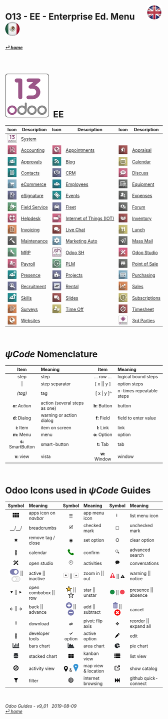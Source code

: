 #  O13 - EE - Enterprise Ed. Menu &nbsp;&nbsp;&nbsp;&nbsp; [![en-uk](/doc/img/flg/en-uk-flg-btn-sml.png)](/en-uk/o13/ee/en-uk-o13-ee-guides-menu.md) [ ![es-mx](/doc/img/flg/es-mx-flg-btn-sml.png)](/es-mx/o13/ee/es-mx-o13-ee-guides-menu.md)
#### [_&#x23CE; home_](/en-uk/en-uk-guides-menu.md "Back to Home")    
  
<br>

# [![o13](/doc/img/odoo13.png)](/en-uk/o13/ee/o13/en-uk-o13-ee-o13-guides.md) &nbsp;EE
| Icon | Description | Icon | Description | Icon | Description |
| :---: | --- | :---: | --- | :---: | --- |
| [![o13](/doc/img/app/sml/o13.jpg)](/en-uk/o13/ee/o13/en-uk-o13-ee-o13-guides.md) | [System](/en-uk/o13/ee/o13/en-uk-o13-ee-o13-guides.md)                   | | | | |
| [![acc](/doc/img/app/sml/acc.jpg)](/en-uk/o13/ee/acc/en-uk-o13-ee-acc-guides.md) | [Accounting](/en-uk/o13/ee/acc/en-uk-o13-ee-acc-guides.md)               | [![apt](/doc/img/app/sml/apt.jpg)](/en-uk/o13/ee/apt/en-uk-o13-ee-apt-guides.md) | [Appointments](/en-uk/o13/ee/apt/en-uk-o13-ee-apt-guides.md)             | [![apr](/doc/img/app/sml/apr.jpg)](/en-uk/o13/ee/apr/en-uk-o13-ee-apr-guides.md) | [Appraisal](/en-uk/o13/ee/apr/en-uk-o13-ee-apr-guides.md)                |
| [![apv](/doc/img/app/sml/apv.jpg)](/en-uk/o13/ee/apv/en-uk-o13-ee-apv-guides.md) | [Approvals](/en-uk/o13/ee/apv/en-uk-o13-ee-apv-guides.md)                | [![blg](/doc/img/app/sml/blg.jpg)](/en-uk/o13/ee/blg/en-uk-o13-ee-blg-guides.md) | [Blog](/en-uk/o13/ee/blg/en-uk-o13-ee-blg-guides.md)                     | [![cal](/doc/img/app/sml/cal.jpg)](/en-uk/o13/ee/cal/en-uk-o13-ee-cal-guides.md) | [Calendar](/en-uk/o13/ee/cal/en-uk-o13-ee-cal-guides.md)                 |
| [![ctc](/doc/img/app/sml/ctc.jpg)](/en-uk/o13/ee/ctc/en-uk-o13-ee-ctc-guides.md) | [Contacts](/en-uk/o13/ee/ctc/en-uk-o13-ee-ctc-guides.md)                 | [![crm](/doc/img/app/sml/crm.jpg)](/en-uk/o13/ee/crm/en-uk-o13-ee-crm-guides.md) | [CRM](/en-uk/o13/ee/crm/en-uk-o13-ee-crm-guides.md)                      | [![dsc](/doc/img/app/sml/dsc.jpg)](/en-uk/o13/ee/dsc/en-uk-o13-ee-dsc-guides.md) | [Discuss](/en-uk/o13/ee/dsc/en-uk-o13-ee-dsc-guides.md)                  |
| [![eco](/doc/img/app/sml/eco.jpg)](/en-uk/o13/ee/eco/en-uk-o13-ee-eco-guides.md) | [eCommerce](/en-uk/o13/ee/eco/en-uk-o13-ee-eco-guides.md)                | [![emp](/doc/img/app/sml/emp.jpg)](/en-uk/o13/ee/emp/en-uk-o13-ee-emp-guides.md) | [Employees](/en-uk/o13/ee/emp/en-uk-o13-ee-emp-guides.md)                | [![equ](/doc/img/app/sml/equ.jpg)](/en-uk/o13/ee/equ/en-uk-o13-ee-equ-guides.md) | [Equipment](/en-uk/o13/ee/equ/en-uk-o13-ee-equ-guides.md)                |
| [![esg](/doc/img/app/sml/esg.jpg)](/en-uk/o13/ee/esg/en-uk-o13-ee-esg-guides.md) | [eSignature](/en-uk/o13/ee/esg/en-uk-o13-ee-esg-guides.md)               | [![eve](/doc/img/app/sml/eve.jpg)](/en-uk/o13/ee/eve/en-uk-o13-ee-eve-guides.md) | [Events](/en-uk/o13/ee/eve/en-uk-o13-ee-eve-guides.md)                   | [![exp](/doc/img/app/sml/exp.jpg)](/en-uk/o13/ee/exp/en-uk-o13-ee-exp-guides.md) | [Expenses](/en-uk/o13/ee/exp/en-uk-o13-ee-exp-guides.md)                 |
| [![fsv](/doc/img/app/sml/fsv.jpg)](/en-uk/o13/ee/fsv/en-uk-o13-ee-fsv-guides.md) | [Field Service](/en-uk/o13/ee/fsv/en-uk-o13-ee-fsv-guides.md)            | [![flt](/doc/img/app/sml/flt.jpg)](/en-uk/o13/ee/flt/en-uk-o13-ee-flt-guides.md) | [Fleet](/en-uk/o13/ee/flt/en-uk-o13-ee-flt-guides.md)                    | [![for](/doc/img/app/sml/for.jpg)](/en-uk/o13/ee/for/en-uk-o13-ee-for-guides.md) | [Forum](/en-uk/o13/ee/for/en-uk-o13-ee-for-guides.md)                    |
| [![hdk](/doc/img/app/sml/hdk.jpg)](/en-uk/o13/ee/hdk/en-uk-o13-ee-hdk-guides.md) | [Helpdesk](/en-uk/o13/ee/hdk/en-uk-o13-ee-hdk-guides.md)                 | [![iot](/doc/img/app/sml/iot.jpg)](/en-uk/o13/ee/iot/en-uk-o13-ee-iot-guides.md) | [Internet of Things (IOT)](/en-uk/o13/ee/iot/en-uk-o13-ee-iot-guides.md) | [![inv](/doc/img/app/sml/inv.jpg)](/en-uk/o13/ee/inv/en-uk-o13-ee-inv-guides.md) | [Inventory](/en-uk/o13/ee/inv/en-uk-o13-ee-inv-guides.md)                |
| [![ivc](/doc/img/app/sml/ivc.jpg)](/en-uk/o13/ee/ivc/en-uk-o13-ee-ivc-guides.md) | [Invoicing](/en-uk/o13/ee/ivc/en-uk-o13-ee-ivc-guides.md)                | [![lch](/doc/img/app/sml/lch.jpg)](/en-uk/o13/ee/lch/en-uk-o13-ee-lch-guides.md) | [Live Chat](/en-uk/o13/ee/lch/en-uk-o13-ee-lch-guides.md)                | [![lun](/doc/img/app/sml/lun.jpg)](/en-uk/o13/ee/lun/en-uk-o13-ee-lun-guides.md) | [Lunch](/en-uk/o13/ee/lun/en-uk-o13-ee-lun-guides.md)                    |
| [![mnt](/doc/img/app/sml/mnt.jpg)](/en-uk/o13/ee/mnt/en-uk-o13-ee-mnt-guides.md) | [Maintenance](/en-uk/o13/ee/mnt/en-uk-o13-ee-mnt-guides.md)              | [![mka](/doc/img/app/sml/mka.jpg)](/en-uk/o13/ee/mka/en-uk-o13-ee-mka-guides.md) | [Marketing Auto](/en-uk/o13/ee/mka/en-uk-o13-ee-mka-guides.md)           | [![msm](/doc/img/app/sml/msm.jpg)](/en-uk/o13/ee/msm/en-uk-o13-ee-msm-guides.md) | [Mass Mail](/en-uk/o13/ee/msm/en-uk-o13-ee-msm-guides.md)                |
| [![mrp](/doc/img/app/sml/mrp.jpg)](/en-uk/o13/ee/mrp/en-uk-o13-ee-mrp-guides.md) | [MRP](/en-uk/o13/ee/mrp/en-uk-o13-ee-mrp-mrp-guides.md)                  | [![osh](/doc/img/app/sml/osh.jpg)](/en-uk/o13/ee/osh/en-uk-o13-ee-osh-guides.md) | [Odoo SH](/en-uk/o13/ee/osh/en-uk-o13-ee-osh-guides.md)                  | [![stu](/doc/img/app/sml/stu.jpg)](/en-uk/o13/ee/stu/en-uk-o13-ee-stu-guides.md) | [Odoo Studio](/en-uk/o13/ee/stu/en-uk-o13-ee-stu-guides.md)              |
| [![pyr](/doc/img/app/sml/pyr.jpg)](/en-uk/o13/ee/pyr/en-uk-o13-ee-pyr-guides.md) | [Payroll](/en-uk/o13/ee/pyr/en-uk-o13-ee-pyr-guides.md)                  | [![plm](/doc/img/app/sml/plm.jpg)](/en-uk/o13/ee/plm/en-uk-o13-ee-plm-guides.md) | [PLM](/en-uk/o13/ee/plm/en-uk-o13-ee-plm-guides.md)                      | [![pos](/doc/img/app/sml/pos.jpg)](/en-uk/o13/ee/pos/en-uk-o13-ee-pos-guides.md) | [Point of Sale](/en-uk/o13/ee/pos/en-uk-o13-ee-pos-guides.md)            |
| [![psc](/doc/img/app/sml/psc.jpg)](/en-uk/o13/ee/psc/en-uk-o13-ee-psc-guides.md) | [Presence](/en-uk/o13/ee/psc/en-uk-o13-ee-psc-guides.md)                 | [![prj](/doc/img/app/sml/prj.jpg)](/en-uk/o13/ee/prj/en-uk-o13-ee-prj-guides.md) | [Projects](/en-uk/o13/ee/prj/en-uk-o13-ee-prj-guides.md)                 | [![pch](/doc/img/app/sml/pch.jpg)](/en-uk/o13/ee/pch/en-uk-o13-ee-pch-guides.md) | [Purchasing](/en-uk/o13/ee/pch/en-uk-o13-ee-pch-guides.md)               |
| [![rcr](/doc/img/app/sml/rcr.jpg)](/en-uk/o13/ee/rcr/en-uk-o13-ee-rcr-guides.md) | [Recruitment](/en-uk/o13/ee/rcr/en-uk-o13-ee-rcr-guides.md)              | [![rnt](/doc/img/app/sml/rnt.jpg)](/en-uk/o13/ee/rnt/en-uk-o13-ee-rnt-guides.md) | [Rental](/en-uk/o13/ee/rnt/en-uk-o13-ee-rnt-guides.md)                   | [![sls](/doc/img/app/sml/sls.jpg)](/en-uk/o13/ee/sls/en-uk-o13-ee-sls-guides.md) | [Sales](/en-uk/o13/ee/sls/en-uk-o13-ee-sls-guides.md)                    |
| [![skm](/doc/img/app/sml/skm.jpg)](/en-uk/o13/ee/skm/en-uk-o13-ee-skm-guides.md) | [Skills](/en-uk/o13/ee/skm/en-uk-o13-ee-skm-guides.md)                   | [![sli](/doc/img/app/sml/sli.jpg)](/en-uk/o13/ee/sli/en-uk-o13-ee-sli-guides.md) | [Slides](/en-uk/o13/ee/sli/en-uk-o13-ee-sli-guides.md)                   | [![sub](/doc/img/app/sml/sub.jpg)](/en-uk/o13/ee/sub/en-uk-o13-ee-sub-guides.md) | [Subscriptions](/en-uk/o13/ee/sub/en-uk-o13-ee-sub-guides.md)            |
| [![svy](/doc/img/app/sml/svy.jpg)](/en-uk/o13/ee/svy/en-uk-o13-ee-svy-guides.md) | [Surveys](/en-uk/o13/ee/svy/en-uk-o13-ee-svy-guides.md)                  | [![tof](/doc/img/app/sml/tof.jpg)](/en-uk/o13/ee/tof/en-uk-o13-ee-tof-guides.md) | [Time Off](/en-uk/o13/ee/tof/en-uk-o13-ee-tof-guides.md)                 | [![tsh](/doc/img/app/sml/tsh.jpg)](/en-uk/o13/ee/tsh/en-uk-o13-ee-tsh-guides.md) | [Timesheet](/en-uk/o13/ee/tsh/en-uk-o13-ee-tsh-guides.md)                |
| [![web](/doc/img/app/sml/web.jpg)](/en-uk/o13/ee/web/en-uk-o13-ee-web-guides.md) | [Websites](/en-uk/o13/ee/web/en-uk-o13-ee-web-guides.md)                 |                                                                                  |                                                                          | [![3rd](/doc/img/app/sml/3rd.jpg)](/en-uk/o13/ee/3rd/en-uk-o13-ee-3rd-guides.md) | [3rd Parties](/en-uk/o13/ee/3rd/en-uk-o13-ee-3rd-guides.md)              |
<br>

# _&#x03C8;Code_ Nomenclature
[***Sync***]: # (en-uk-guides-menu)  
[***Sync***]: # (en-uk-o13-ce-guides-menu)  

| Item | Meaning | Item | Meaning | 
| :---: | :--- | :---: | :--- |
| step | step | &#x2026; row &#x2026; | logical bound steps |
| \| | step separator | \[ x \|\| y ] | option steps |
| _(tag)_ | tag | &nbsp;\[ x \| y \]&#x207F; | n-times repeatable steps |
| _**a:** Action_ | action (several steps as one) | **b:** Button | button |
| **d:** Dialog | warning or action dialog | **f:** Field | field to enter value |
| **i:** Item | item on screen | **l:** Link | link |
| **m:** Menu | menu | **o:** Option | option | 
| **s:** SmartButton | smart-button | **t:** Tab | tab | v:View |
| **v:** view | vista | **w:** Window | window |

<br>

# Odoo Icons used in _&#x03C8;Code_ Guides
[***Sync***]: # (en-uk-guides-menu)  
[***Sync***]: # (en-uk-o13-ce-guides-menu)  

| Symbol | Meaning | Symbol | Meaning | Symbol | Meaning | 
| :---: | :--- | :---: | :--- | :---: | :--- |
| ![apps](/doc/img/apps.png) | apps icon on _navbar_ | &#x2630; | app menu icon | &#x2807; | list menu icon |
| &#x23BD;/&#x23BD;/ | breadcrumbs | &#x1F5F9; | checked mark | &#x2610; | unchecked mark |
| &#x2716; | remove tag / close | &#x25C9; | set option | &#x2B58; | clear option |
| &#x1F4C5; | calendar | ![phone_receiver](/doc/img/phone_receiver.png) | confirm | &#x1F50D; | advanced search |
| ![icon_studio_small](/doc/img/icon_studio_small.png) | open studio | &#x1F557; | activities | &#x1F5ED; | conversations |
| ![active](/doc/img/active.png) \|\| ![inactive](/doc/img/inactive.png) | active \|\| inactive | ![button_squared_add](/doc/img/button_squared_add.png) \|\| ![button_squared_sub](/doc/img/button_squared_sub.png) | zoom in \|\| out | ![warning](/doc/img/warning.png) \|\| &#x26A0; | warning \|\| notice |
| &#x2BC6; \|\| &#x2BC8; | open combobox \|\| row | ![star](/doc/img/star.png) \|\| ![unstar](/doc/img/unstar.png) | star \|\| unstar | ![presence_yes](/doc/img/presence_yes.png) \|\| ![presence_no](/doc/img/presence_no.png) | presence \|\| absence |
| &#x1F870; \|\| &#x1F872; | back \|\| advance | ![add](/doc/img/button_add.png) \|\| ![sub](/doc/img/button_sub.png) | add \|\| subtract | ![trashcan](/doc/img/trashcan.png) \|\| ![cancel](/doc/img/cancel.png) | cancel |
| **&#x2B73;** | download | &#x21C4; | pivot: flip axis | &#x2725; | reorder \|\| expand all |
| &#x1F41E; | developer tools | **&#x2713;** option | active option | ![edit](/doc/img/edit.png) | edit |
| ![icon_view_chart_bars_small](/doc/img/icon_view_chart_bars_small.png) | bars chart | ![icon_view_chart_area_small](/doc/img/icon_view_chart_area_small.png) | area chart | ![icon_view_chart_pie_small](/doc/img/icon_view_chart_pie_small.png) | pie chart |
| ![icon_view_chart_area_stacked_small](/doc/img/icon_view_chart_area_stacked_small.png) | stacked chart | ![view_kanban](/doc/img/view_kanban.png) | kanban view | ![view_list](/doc/img/view_list.png) | list view |
| ![view_activity](/doc/img/view_activity.png) | activity view | ![view_map](/doc/img/view_map.png) & ![map_location](/doc/img/map_location.png)| map view & location | ![show_catalog](/doc/img/show_catalog.png) | show catalog |
| ![filter](/doc/img/filter.png) | filter | ![internet_small](/doc/img/internet_small.png) | internet browsing | ![quick_connect](/doc/img/quick_connect.png) | github quick-connect |

<br>  
  
###### Odoo Guides - v9_01 &nbsp; 2019-08-09<br>[_&#x23CE; home_](/en-uk/en-uk-guides-menu.md)
